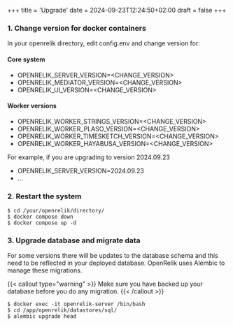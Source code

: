 +++
title = 'Upgrade'
date = 2024-09-23T12:24:50+02:00
draft = false
+++

### 1. Change version for docker containers
In your openrelik directory, edit config.env and change version for:

#### Core system
* OPENRELIK_SERVER_VERSION=<CHANGE_VERSION>
* OPENRELIK_MEDIATOR_VERSION=<CHANGE_VERSION>
* OPENRELIK_UI_VERSION=<CHANGE_VERSION>

#### Worker versions
* OPENRELIK_WORKER_STRINGS_VERSION=<CHANGE_VERSION>
* OPENRELIK_WORKER_PLASO_VERSION=<CHANGE_VERSION>
* OPENRELIK_WORKER_TIMESKETCH_VERSION=<CHANGE_VERSION>
* OPENRELIK_WORKER_HAYABUSA_VERSION=<CHANGE_VERSION>

For example, if you are upgrading to version 2024.09.23
* OPENRELIK_SERVER_VERSION=2024.09.23
* ...

### 2. Restart the system

```
$ cd /your/openrelik/directory/
$ docker compose down
$ docker compose up -d
```

### 3. Upgrade database and migrate data
For some versions there will be updates to the database schema and this need to be reflected
in your deployed database. OpenRelik uses Alembic to manage these migrations.

{{< callout type="warning" >}}
Make sure you have backed up your database before you do any migration.
{{< /callout >}}

```
$ docker exec -it openrelik-server /bin/bash
$ cd /app/openrelik/datastores/sql/
$ alembic upgrade head
```
